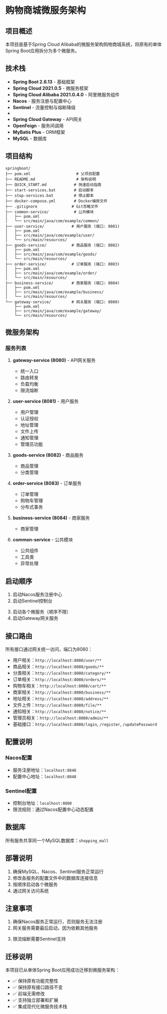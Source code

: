 # 购物商城微服务架构

## 项目概述

本项目是基于Spring Cloud Alibaba的微服务架构购物商城系统，将原有的单体Spring Boot应用拆分为多个微服务。

## 技术栈

- **Spring Boot 2.6.13** - 基础框架
- **Spring Cloud 2021.0.5** - 微服务框架
- **Spring Cloud Alibaba 2021.0.4.0** - 阿里微服务组件
- **Nacos** - 服务注册与配置中心
- **Sentinel** - 流量控制与熔断降级
- <!-- **Seata** - 分布式事务管理 -->
- **Spring Cloud Gateway** - API网关
- **OpenFeign** - 服务间调用
- **MyBatis Plus** - ORM框架
- **MySQL** - 数据库

## 项目结构

```
springboot/
├── pom.xml                    # 父项目配置
├── README.md                  # 架构说明
├── QUICK_START.md            # 快速启动指南
├── start-services.bat        # 启动脚本
├── stop-services.bat         # 停止脚本
├── docker-compose.yml        # Docker编排文件
├── .gitignore               # Git忽略文件
├── common-service/           # 公共模块
│   ├── pom.xml
│   └── src/main/java/com/example/common/
├── user-service/            # 用户服务 (端口: 8081)
│   ├── pom.xml
│   ├── src/main/java/com/example/user/
│   └── src/main/resources/
├── goods-service/           # 商品服务 (端口: 8082)
│   ├── pom.xml
│   ├── src/main/java/com/example/goods/
│   └── src/main/resources/
├── order-service/           # 订单服务 (端口: 8083)
│   ├── pom.xml
│   ├── src/main/java/com/example/order/
│   └── src/main/resources/
├── business-service/        # 商家服务 (端口: 8084)
│   ├── pom.xml
│   ├── src/main/java/com/example/business/
│   └── src/main/resources/
└── gateway-service/         # 网关服务 (端口: 8080)
    ├── pom.xml
    ├── src/main/java/com/example/gateway/
    └── src/main/resources/
```

## 微服务架构

### 服务列表

1. **gateway-service (8080)** - API网关服务
   - 统一入口
   - 路由转发
   - 负载均衡
   - 限流熔断

2. **user-service (8081)** - 用户服务
   - 用户管理
   - 认证授权
   - 地址管理
   - 文件上传
   - 通知管理
   - 管理员功能

3. **goods-service (8082)** - 商品服务
   - 商品管理
   - 分类管理

4. **order-service (8083)** - 订单服务
   - 订单管理
   - 购物车管理
   - 分布式事务

5. **business-service (8084)** - 商家服务
   - 商家管理

6. **common-service** - 公共模块
   - 公共组件
   - 工具类
   - 异常处理

## 启动顺序

1. 启动Nacos服务注册中心
2. 启动Sentinel控制台
<!-- 3. 启动Seata事务协调器 -->
3. 启动各个微服务（顺序不限）
4. 启动Gateway网关服务

## 接口路由

所有接口通过网关统一访问，端口为8080：

- 用户相关：`http://localhost:8080/user/**`
- 商品相关：`http://localhost:8080/goods/**`
- 分类相关：`http://localhost:8080/category/**`
- 订单相关：`http://localhost:8080/orders/**`
- 购物车相关：`http://localhost:8080/cart/**`
- 商家相关：`http://localhost:8080/business/**`
- 地址相关：`http://localhost:8080/address/**`
- 文件上传：`http://localhost:8080/file/**`
- 通知相关：`http://localhost:8080/notice/**`
- 管理员相关：`http://localhost:8080/admin/**`
- 基础接口：`http://localhost:8080/login`, `/register`, `/updatePassword`

## 配置说明

### Nacos配置
- 服务注册地址：`localhost:8848`
- 配置中心地址：`localhost:8848`

### Sentinel配置
- 控制台地址：`localhost:8080`
- 限流规则：通过Nacos配置中心动态配置

<!-- ### Seata配置
- 事务组：`my_test_tx_group`
- 注册中心：Nacos
- 配置中心：Nacos -->

## 数据库

所有服务共享同一个MySQL数据库：`shopping_mall`

## 部署说明

1. 确保MySQL、Nacos、Sentinel<!-- 、Seata -->服务正常运行
2. 修改各服务的配置文件中的数据库连接信息
3. 按顺序启动各个微服务
4. 通过网关访问系统

## 注意事项

1. 确保Nacos服务正常运行，否则服务无法注册
2. 网关服务需要最后启动，因为依赖其他服务
<!-- 3. 分布式事务需要Seata支持 -->
3. 限流熔断需要Sentinel支持

## 迁移说明

本项目已从单体Spring Boot应用成功迁移到微服务架构：

- ✅ 保持原有功能完整性
- ✅ 保持原有接口路径不变
- ✅ 前端无需修改
- ✅ 支持独立部署和扩展
- ✅ 集成现代化微服务技术栈